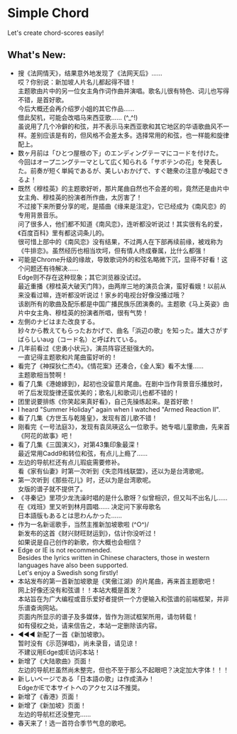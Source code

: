 # Simple Chord
Let's create chord-scores easily!

## What's New:
+ 搜《法网情天》，结果意外地发现了《法网天后》……  
哎？你别说：新加坡人片名儿都起得不错！  
主题歌由片中的另一位女主角作词作曲并演唱。歌名儿很有特色、词儿也写得不错，是首好歌。  
今后大概还会再介绍罗小姐的其它作品……  
借此契机，可能会改唱马来西亚歌…… (^_^!)  
虽说用了几个冷僻的和弦，并不表示马来西亚歌和其它地区的华语歌曲风不一样。差别应该是有的，但风格不会差太多。选择常用的和弦，也一样能和旋律配上。
+ 数ヶ月前は「ひとつ屋根の下」のエンディングテーマにコードを付けた。  
今回はオープニングテーマとして広く知られる「サボテンの花」を発表した。前奏が短く単純であるが、美しいおかげで、すぐ聴衆の注意が喚起できるよ！
+ 既然《穆桂英》的主题歌好听，那片尾曲自然也不会差的啦，竟然还是由片中女主角、穆桂英的扮演者所作曲，太厉害了！  
不过接下来所要分享的呢，是插曲《缘来是注定》，它已经成为《南风恋》的专用背景音乐。  
问了很多人，他们都不知道《南风恋》，连听都没听说过！其实很有名的爱，《百度百科》里有都这词条儿的。  
很可惜上部中的《南风恋》没有结果，不过两人在下部再续前缘，被戏称为《牛排恋》。虽然经历也相当坎坷，但有情人终成眷属，比什么都强！
+ 可能是Chrome升级的缘故，导致歌词外的和弦名略微下沉，显得不好看！这个问题还有待解决……  
Edge则不存在这种现象；其它浏览器没试过。  
最近重播《穆桂英大破天门阵》，由两岸三地的演员合演，蛮好看娥！以前从来没看过嘛，连听都没听说过！家乡的电视台好像没播过哦？  
该剧所有的歌曲及配乐都是中国广播民族乐团演奏的。主题歌《马上英姿》由片中女主角、穆桂英的扮演者所唱，很有气势！
+ 左側のナビはまた改良する。  
紗々から教えてもらったおかげで、曲名「浜辺の歌」を知った。雄大さがすばらしいaug（コード名）と呼ばれている。
+ 几年前看过《忠勇小状元》，演员阵容还挺强大的。  
一直记得主题歌和片尾曲蛮好听的！
+ 看完了《神探狄仁杰4》。《情花案》还凑合，《金人案》看不太懂……  
主题歌相当赞啊！
+ 看了几集《港媳嫁到》，起初也没留意片尾曲。在剧中当作背景音乐播放时，听了后发现旋律还蛮优美的；歌名儿和歌词儿也都不错的！
+ 团里说要排练《你笑起来真好看》，自己先操练起来。是首好歌！
+ I heard "Summer Holiday" again when I watched "Armed Reaction II".
+ 看了几集《方世玉与乾隆皇》，发现有首儿歌不错！
+ 刚看完《一号法庭3》，发现有袁凤瑛这么一位歌手。她专唱儿童歌曲，先来首《阿花的故事》吧！
+ 看了几集《三国演义》，对第43集印象最深！  
最近常用Cadd9和转位和弦，有点儿上瘾了……
+ 左边的导航栏还有点儿瑕疵需要修补。  
看《家有仙妻》时第一次听到《失恋阵线联盟》，还以为是台湾歌呢。
+ 第一次听到《那些花儿》时，还以为是台湾歌呢。  
女版的谱子就不提供了。
+ 《寻秦记》里项少龙洗澡时唱的是什么歌呀？似曾相识，但又叫不出名儿……  
在《戏班》里又听到林月圆唱…… 决定问下家母歌名  
日本語版もあるとは思わんかった……
+ 作为一名新谣歌手，当然主推新加坡歌啦 \(^O^)/  
新发布的这首《财兴财旺财运到》，估计你没听过！  
如果说是自己创作的新歌，你大概也会相信？
+ Edge or IE is not recommended.  
Besides the lyrics written in Chinese characters, those in western languages have also been supported.  
Let's enjoy a Swedish song firstly!
+ 本站发布的第一首新加坡歌是《笑傲江湖》的片尾曲，再来首主题歌吧！  
网上好像还没有和弦谱！！本站大概是首发？  
本站旨在为广大编程或音乐爱好者提供一个方便输入和弦谱的前端框架，并非乐谱查询网站。  
页面内所显示的谱子及多媒体，皆作为测试框架所用，请勿转载！  
如有侵权之处，请来信告之，本站一定删除该内容。
+ &#x25c0;&#x25c0;&#x25c0; 新配了一首《新加坡歌》。  
暂时没有《示范弹唱》，尚未录音，请见谅！  
不建议用Edge或IE访问本站！
+ 新增了《大陆歌曲》页面！  
左边的导航栏虽然尚未整完，但也不至于那么不起眼吧？决定加大字体！！！
+ 新しいページである「日本語の歌」は作成済み！  
EdgeかIEで本サイトへのアクセスは不推奨。
+ 新增了《香港》页面！
+ 新增了《新加坡》页面！  
左边的导航栏还没整完……
+ 春天来了！选一首符合季节气息的歌吧。
